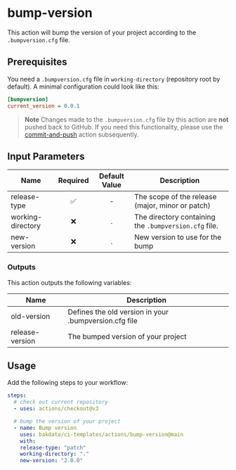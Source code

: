 # bump-version

This action will bump the version of your project according to the `.bumpversion.cfg` file.

## Prerequisites

You need a `.bumpversion.cfg` file in `working-directory` (repository root by default). A minimal configuration could look like this:

```cfg
[bumpversion]
current_version = 0.0.1
```

> **Note**
> Changes made to the `.bumpversion.cfg` file by this action are **not** pushed back to GitHub. If you need this functionality, please use the [commit-and-push](https://github.com/bakdata/ci-templates/tree/main/actions/commit-and-push) action subsequently.

## Input Parameters

| Name              | Required | Default Value | Description                                           |
| ----------------- | :------: | :-----------: | ----------------------------------------------------- |
| release-type      |    ✅    |       -       | The scope of the release (major, minor or patch)      |
| working-directory |    ❌    |       .       | The directory containing the `.bumpversion.cfg` file. |
| new-version       |    ❌    |       .       | New version to use for the bump                       |

### Outputs

This action outputs the following variables:

| Name            | Description                                           |
| --------------- | ----------------------------------------------------- |
| old-version     | Defines the old version in your .bumpversion.cfg file |
| release-version | The bumped version of your project                    |

## Usage

Add the following steps to your workflow:

```yaml
steps:
  # check out current repository
  - uses: actions/checkout@v3

  # bump the version of your project
  - name: Bump version
    uses: bakdata/ci-templates/actions/bump-version@main
    with:
    release-type: "patch"
    working-directory: "."
    new-version: "2.0.0"
```
